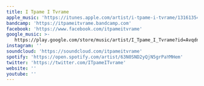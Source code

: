 ```yaml
---
title: I Tpame I Tvrame
apple_music: 'https://itunes.apple.com/artist/i-tpame-i-tvrame/1316135474'
bandcamp: 'https://itpameitvrame.bandcamp.com'
facebook: 'https://www.facebook.com/itpameitvrame'
google_music: >-
   https://play.google.com/store/music/artist/I_Tpame_I_Tvrame?id=Avqdntxllk6y2opdhmku3xkjqzi
instagram: ''
soundcloud: 'https://soundcloud.com/itpameitvrame'
spotify: 'https://open.spotify.com/artist/63N0SND2yQjN5grPaYMHem'
twitter: 'https://twitter.com/ITpameITvrame'
website: ''
youtube: ''
---
```

